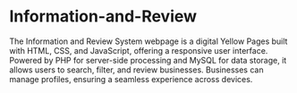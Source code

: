 # Information-and-Review
The Information and Review System webpage is a digital Yellow Pages built with HTML, CSS, and JavaScript, offering a responsive user interface. Powered by PHP for server-side processing and MySQL for data storage, it allows users to search, filter, and review businesses. Businesses can manage profiles, ensuring a seamless experience across devices.
